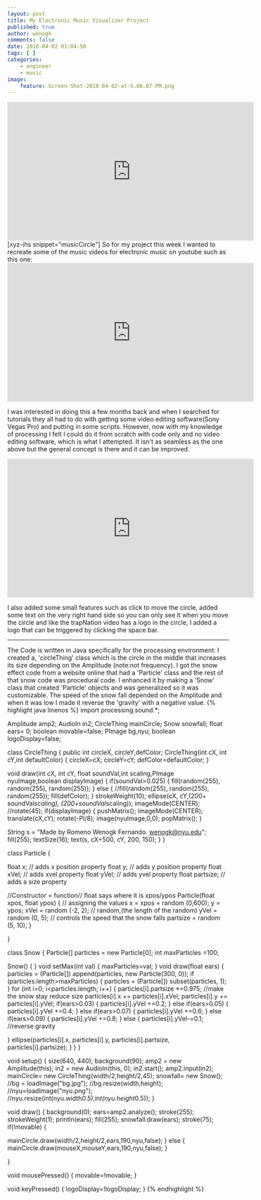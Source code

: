 ```yaml
---
layout: post
title: My Electronic Music Visualizer Project
published: true
author: wenogk
comments: false
date: 2018-04-02 01:04:50
tags: [ ]
categories:
    - engineer
    - music
image:
    feature: Screen-Shot-2018-04-02-at-5.06.07-PM.png
---
```

<iframe width="560" height="315" src="https://www.youtube.com/embed/-hSvjxxIrNk" frameborder="0" allowfullscreen></iframe>
[xyz-ihs snippet="musicCircle"] So for my project this week I wanted to recreate some of the music videos for electronic music on youtube such as this one: <!--more-->
<iframe width="560" height="315" src="https://www.youtube.com/embed/mBHTXQo65p8 " frameborder="0" allowfullscreen></iframe>

I was interested in doing this a few months back and when I searched for tutorials they all had to do with getting some video editing software(Sony Vegas Pro) and putting in some scripts. However, now with my knowledge of processing I felt I could do it from scratch with code only and no video editing software, which is what I attempted. It isn't as seamless as the one above but the general concept is there and it can be improved.

<iframe width="560" height="315" src="https://www.youtube.com/embed/-hSvjxxIrNk" frameborder="0" allowfullscreen></iframe>

I also added some small features such as click to move the circle, added some text on the very right hand side so you can only see it when you move the circle and like the trapNation video has a logo in the circle, I added a logo that can be triggered by clicking the space bar.

* * *

The Code is written in Java specifically for the processing environment: I created a, 'circleThing' class which is the circle in the middle that increases its size depending on the Amplitude (note:not frequency). I got the snow effect code from a website online that had a 'Particle' class and the rest of that snow code was procedural code. I enhanced it by making a 'Snow' class that created 'Particle' objects and was generalized so it was customizable. The speed of the snow fall depended on the Amplitude and when it was low I made it reverse the 'gravity' with a negative value.
{% highlight java linenos %}
import processing.sound.*;

Amplitude amp2;
AudioIn in2;
CircleThing mainCircle;
Snow snowfall;
float ears= 0;
boolean movable=false;
PImage bg,nyu;
boolean logoDisplay=false;

class CircleThing {
public int circleX, circleY,defColor;
CircleThing(int cX, int cY,int defaultColor) {
circleX=cX;
circleY=cY;
defColor=defaultColor;
}

void draw(int cX, int cY, float soundVal,int scaling,PImage nyuImage,boolean displayImage) {
if(soundVal&gt;0.025) {
fill(random(255), random(255), random(255));
} else {
//fill(random(255), random(255), random(255));
fill(defColor);
}
strokeWeight(10);
ellipse(cX, cY,(200+ soundVal*scaling), (200+soundVal*scaling));
imageMode(CENTER);
//rotate(45);
if(displayImage) {
pushMatrix();
imageMode(CENTER);
translate(cX,cY);
rotate(-PI/8);
image(nyuImage,0,0);
popMatrix();
}

String s = "Made by Romeno Wenogk Fernando. wenogk@nyu.edu";
fill(255);
textSize(16);
text(s, cX+500, cY, 200, 150);
}
}

class Particle {

float x; // adds x position property
float y; // adds y position property
float xVel; // adds xvel property
float yVel; // adds yvel property
float partsize; // adds a size property


//Constructor = function// float says where it is xpos/ypos
Particle(float xpos, float ypos) {
// assigning the values
x = xpos = random (0,600);
y = ypos;
xVel = random (-2, 2); // random,(the length of the random)
yVel = random (0, 5); // controls the speed that the snow falls
partsize = random (5, 10);
}

}

class Snow {
Particle[] particles = new Particle[0];
int maxParticles =100;

Snow() {
}
void setMax(int val) {
maxParticles=val;
}
void draw(float ears) {
particles = (Particle[]) append(particles, new Particle(300, 0));
if (particles.length&gt;maxParticles) {
particles = (Particle[]) subset(particles, 1);
}
for (int i=0; i&lt;particles.length; i++) {
particles[i].partsize *=0.975; //make the snow stay reduce size
particles[i].x += particles[i].xVel;
particles[i].y += particles[i].yVel;
if(ears&gt;0.03) {
particles[i].yVel +=0.2;
} else if(ears&gt;0.05) {
particles[i].yVel +=0.4;
}
else if(ears&gt;0.07) {
particles[i].yVel +=0.6;
} else if(ears&gt;0.09) {
particles[i].yVel +=0.8;
} else {
particles[i].yVel-=0.1; //reverse gravity

}
ellipse(particles[i].x, particles[i].y, particles[i].partsize, particles[i].partsize);
}
}
}

void setup() {
size(640, 440);
background(90);
amp2 = new Amplitude(this);
in2 = new AudioIn(this, 0);
in2.start();
amp2.input(in2);
mainCircle= new CircleThing(width/2,height/2,45);
snowfall= new Snow();
//bg = loadImage("bg.jpg");
//bg.resize(width,height);
//nyu=loadImage("nyu.png");
//nyu.resize(int(nyu.width*0.5),int(nyu.height*0.5));
}

void draw() {
background(0);
ears=amp2.analyze();
stroke(255);
strokeWeight(1);
println(ears);
fill(255);
snowfall.draw(ears);
stroke(75);
if(!movable) {

mainCircle.draw(width/2,height/2,ears,190,nyu,false);
} else {
mainCircle.draw(mouseX,mouseY,ears,190,nyu,false);
}

}

void mousePressed() {
movable=!movable;
}

void keyPressed() {
logoDisplay=!logoDisplay;
}
{% endhighlight %}
